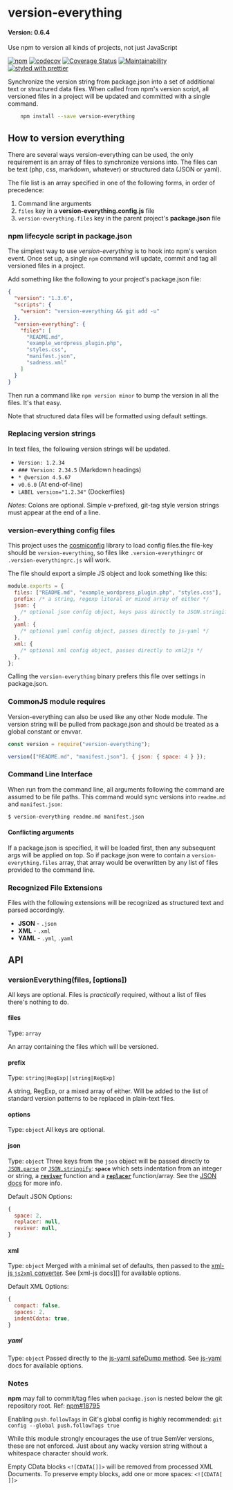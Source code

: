 # version-everything

#### Version: 0.6.4

Use npm to version all kinds of projects, not just JavaScript

[![npm](https://img.shields.io/npm/v/version-everything.svg)](https://www.npmjs.com/package/version-everything)
[![codecov](https://codecov.io/gh/joemaller/version-everything/branch/master/graph/badge.svg)](https://codecov.io/gh/joemaller/version-everything)
[![Coverage Status](https://coveralls.io/repos/github/joemaller/version-everything/badge.svg)](https://coveralls.io/github/joemaller/version-everything)
[![Maintainability](https://api.codeclimate.com/v1/badges/6b0958bcd94274198117/maintainability)](https://codeclimate.com/github/joemaller/version-everything/maintainability)
[![styled with prettier](https://img.shields.io/badge/styled_with-prettier-ff69b4.svg)](https://github.com/prettier/prettier)

Synchronize the version string from package.json into a set of additional text or structured data files. When called from npm's version script, all versioned files in a project will be updated and committed with a single command.

```sh
    npm install --save version-everything
```

## How to version everything

There are several ways version-everything can be used, the only requirement is an array of files to synchronize versions into. The files can be text (php, css, markdown, whatever) or structured data (JSON or yaml<!-- or xml, eventually -->).

The file list is an array specified in one of the following forms, in order of precedence:

1. Command line arguments
2. `files` key in a **version-everything.config.js** file
3. `version-everything.files` key in the parent project's **package.json** file

### npm lifecycle script in package.json

The simplest way to use _version-everything_ is to hook into npm's version event. Once set up, a single `npm` command will update, commit and tag all versioned files in a project.

Add something like the following to your project's package.json file:

```json
{
  "version": "1.3.6",
  "scripts": {
    "version": "version-everything && git add -u"
  },
  "version-everything": {
    "files": [
      "README.md",
      "example_wordpress_plugin.php",
      "styles.css",
      "manifest.json",
      "sadness.xml"
    ]
  }
}
```

Then run a command like `npm version minor` to bump the version in all the files. It's that easy.

Note that structured data files will be formatted using default settings.

### Replacing version strings

In text files, the following version strings will be updated.

- `Version: 1.2.34`
- `### Version: 2.34.5` (Markdown headings)
- `* @version 4.5.67`
- `v0.6.0` (At end-of-line)
- `LABEL version="1.2.34"` (Dockerfiles)

_Notes:_ Colons are optional. Simple v-prefixed, git-tag style version strings must appear at the end of a line.

### version-everything config files

This project uses the [cosmiconfig](https://www.npmjs.com/package/cosmiconfig) library to load config files.the file-key should be `version-everything`, so files like `.version-everythingrc` or `.version-everythingrc.js` will work.

The file should export a simple JS object and look something like this:

```js
module.exports = {
  files: ["README.md", "example_wordpress_plugin.php", "styles.css"],
  prefix: /* a string, regexp literal or mixed array of either */
  json: {
    /* optional json config object, keys pass directly to JSON.stringify */
  },
  yaml: {
    /* optional yaml config object, passes directly to js-yaml */
  },
  xml: {
    /* optional xml config object, passes directly to xml2js */
  },
};
```

Calling the `version-everything` binary prefers this file over settings in package.json.

### CommonJS module requires

Version-everything can also be used like any other Node module. The version string will be pulled from package.json and should be treated as a global constant or envvar.

```js
const version = require("version-everything");

version(["README.md", "manifest.json"], { json: { space: 4 } });
```

### Command Line Interface

When run from the command line, all arguments following the command are assumed to be file paths. This command would sync versions into `readme.md` and `manifest.json`:

```sh
$ version-everything readme.md manifest.json
```

#### Conflicting arguments

If a package.json is specified, it will be loaded first, then any subsequent args will be applied on top. So if package.json were to contain a `version-everything.files` array, that array would be overwritten by any list of files provided to the command line.

### Recognized File Extensions

Files with the following extensions will be recognized as structured text and parsed accordingly.

- **JSON** - `.json`
- **XML** - `.xml` <!--, `.plist`-->
- **YAML** - `.yml`, `.yaml`

## API

### versionEverything(files, [options])

All keys are optional. Files is _practically_ required, without a list of files there's nothing to do.

#### files

Type: `array`

An array containing the files which will be versioned.

#### prefix

Type: `string|RegExp|[string|RegExp]`

A string, RegExp, or a mixed array of either. Will be added to the list of standard version patterns to be replaced in plain-text files.

#### options

Type: `object`
All keys are optional.

#### json

Type: `object`
Three keys from the `json` object will be passed directly to [`JSON.parse`][jsonparse] or [`JSON.stringify`][stringify]: **`space`** which sets indentation from an integer or string, a **[`reviver`][reviver]** function and a **[`replacer`][replacer]** function/array. See the [JSON docs][stringify] for more info.

Default JSON Options:

```js
{
  space: 2,
  replacer: null,
  reviver: null,
}
```

#### xml

Type: `object`
Merged with a minimal set of defaults, then passed to the [xml-js `js2xml` converter][xml-js convert]. See [xml-js docs][] for available options.

Default XML Options:

```js
{
  compact: false,
  spaces: 2,
  indentCdata: true,
}
```

##### yaml

Type: `object`
Passed directly to the [js-yaml safeDump method][safedump]. See [js-yaml][] docs for available options.

### Notes

**npm** may fail to commit/tag files when `package.json` is nested below the git repository root. Ref: [npm#18795][npm18795]

Enabling `push.followTags` in Git's global config is highly recommended: `git config --global push.followTags true`

While this module strongly encourages the use of true SemVer versions, these are not enforced. Just about any wacky version string without a whitespace character should work.

Empty CData blocks `<![CDATA[]]>` will be removed from processed XML Documents. To preserve empty blocks, add one or more spaces: `<![CDATA[ ]]>`

[webpack]: https://webpack.github.io/docs/configuration.html
[eslint]: http://eslint.org/docs/user-guide/configuring#configuration-file-formats
[xml-js]: https://www.npmjs.com/package/xml-js
[xml-js convert]: https://www.npmjs.com/package/xml-js#convert-js-object--json-%E2%86%92-xml
[jsondocs]: https://developer.mozilla.org/en-US/docs/Web/JavaScript/Reference/Global_Objects/JSON
[jsonparse]: https://developer.mozilla.org/en-US/docs/Web/JavaScript/Reference/Global_Objects/JSON/parse
[stringify]: https://developer.mozilla.org/en-US/docs/Web/JavaScript/Reference/Global_Objects/JSON/stringify
[reviver]: https://developer.mozilla.org/en-US/docs/Web/JavaScript/Reference/Global_Objects/JSON/parse#Using_the_reviver_parameter
[replacer]: https://developer.mozilla.org/en-US/docs/Web/JavaScript/Reference/Global_Objects/JSON/stringify#The_replacer_parameter
[js-yaml]: https://www.npmjs.com/package/js-yaml
[safedump]: https://www.npmjs.com/package/js-yaml#safedump-object---options-
[npm18795]: https://github.com/npm/npm/issues/18795

